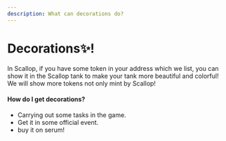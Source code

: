 ```yaml
---
description: What can decorations do?
---
```


# Decorations✨!

In Scallop, if you have some token in your address which we list, you can show it in the Scallop tank to make your tank more beautiful and colorful! We will show more tokens not only mint by Scallop!

#### How do I get decorations?

* Carrying out some tasks in the game.
* Get it in some official event.
* buy it on serum! 

